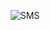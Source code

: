 <p align="center"><img src="https://media.proglib.io/company/avatars/2019/09/01/679dda3d9eeb9ab20a7d877f6356593c.png" alt="SMS" /></p>
